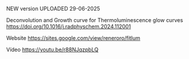 NEW version UPLOADED 29-06-2025

Deconvolution and Growth curve for Thermoluminescence glow curves https://doi.org/10.1016/j.radphyschem.2024.112001

Website https://sites.google.com/view/reneroro/fitlum

Vídeo https://youtu.be/r88NJqzpbLQ
